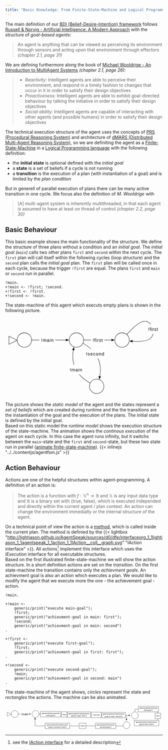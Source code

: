```yaml
---
title: "Basic Knowledge: From Finite-State-Machine and Logical Programming to an Agent"
---
```


The main definition of our [BDI (Belief-Desire-Intention) framework](https://en.wikipedia.org/wiki/Belief%E2%80%93desire%E2%80%93intention_software_model) follows [Russell & Norvig - Artificial Intelligence: A Modern Approach](http://aima.cs.berkeley.edu/) with the structure of _goal-based agents_:

> An agent is anything that can be viewed as perceiving its environment through sensors and acting upon that environment through effectors _(chapter 2.1, page 31)_

We are defining furthermore along the book of [Michael Wooldrige - An Introduction to MultiAgent Systems](http://www.cs.ox.ac.uk/people/michael.wooldridge/pubs/imas/IMAS2e.html) _(chapter 2.1, page 26)_:

> * _Reactivity:_ Intelligent agents are able to perceive their environment, and respond in a timely fashion to changes that occur in it in order to satisfy their design objectives
> * _Proactiveness:_ Intelligent agents are able to exhibit goal-directed behaviour by talking the initiative in order to satisfy their design objectives
> * _Social ability:_ Intelligent agents are capable of interacting with other agents (and possible humans) in order to satisfy their design objectives

The technical execution structure of the agent uses the concepts of [PRS (Procedural Reasoning System)](https://en.wikipedia.org/wiki/Procedural_reasoning_system) and architecture of [dMARS (Distributed Multi-Agent Reasoning System)](https://en.wikipedia.org/wiki/Distributed_multi-agent_reasoning_system), so we are definiting the agent as a [Finite-State-Machine](../basic-finitestatemachine) in a [Logical Programming language](../basic-logicalprogramming) with the following definition:

* the __initial state__ is optional defined with the _initial goal_
* a __state__ is a set of beliefs if a cycle is not running
* a __transition__ is the execution of a plan (with instantiation of a goal) and is limited by the _plan condition_

But in generell of parallel execution of plans there can be many active transition in one cycle. We focus also the definition of _M. Wooldrige_ with 

> [A] multi-agent system is inherently multithreaded, in that each agent is assumed to have at least on thread of control _(chapter 2.2, page 30)_



## Basic Behaviour

This basic example shows the main functionality of the structure. We define the structure of three plans without a condition and an _initial goal_. The _initial goal (```main```)_ calls two other plans ```first``` and ```second``` within the next cycle. The ```first``` plan will call itself within the following cycles (loop structure) and the ```second``` plan calls the _initial goal_ plan.  The ```first``` plan will be called once in each cycle, because the trigger ```!first``` are equal. The plans ```first``` and ```main``` or ```second``` run in parallel.
 
<pre><code class="language-agentspeak">!main.
+!main <- !first; !second.
+!first <- !first.
+!second <- !main.
</code></pre>

The state-machine of this agent which executs empty plans is shown in the following picture.

<a name="agentfsm"></a><svg id="fsmstart" xmlns="http://www.w3.org/2000/svg" xmlns:xl="http://www.w3.org/1999/xlink" xmlns:dc="http://purl.org/dc/elements/1.1/" version="1.1" viewBox="71 51 490 248" width="490pt" height="248pt"><style>@keyframes colorchange { 0%{ fill: white; } 50%{ fill: blue; } 100%{ fill: white; } } tspan { font-family: sans-serif; fill: black; }</style><defs><marker orient="auto" overflow="visible" markerUnits="strokeWidth" id="FilledArrow_Marker_1" viewBox="-1 -4 10 8" markerWidth="10" markerHeight="8" color="black"><g><path d="M 8 0 L 0 -3 L 0 3 Z" fill="currentColor" stroke="currentColor" stroke-width="1"/></g></marker><marker orient="auto" overflow="visible" markerUnits="strokeWidth" id="FilledArrow_Marker_2" viewBox="-9 -4 10 8" markerWidth="10" markerHeight="8" color="black"><g><path d="M -8 0 L 0 3 L 0 -3 Z" fill="currentColor" stroke="currentColor" stroke-width="1"/></g></marker></defs><g stroke="none" stroke-opacity="1" stroke-dasharray="none" fill="none" fill-opacity="1"><g><circle class="state" id="init" cx="130.5" cy="121.5" r="22.500036" /><circle cx="130.5" cy="121.5" r="22.500036" stroke="black" stroke-linecap="round" stroke-linejoin="round" stroke-width="1"/><path d="M 82.5 109.5 L 108 122.25 L 82.5 135 Z" fill="white"/><path d="M 82.5 109.5 L 108 122.25 L 82.5 135 Z" stroke="black" stroke-linecap="round" stroke-linejoin="round" stroke-width="1"/><circle class="state" id="main" cx="292.5" cy="121.5" r="22.500036" /><circle cx="292.5" cy="121.5" r="22.500036" stroke="black" stroke-linecap="round" stroke-linejoin="round" stroke-width="1"/><circle class="state" id="first" cx="434.3764" cy="121.5" r="22.500036" /><circle cx="434.3764" cy="121.5" r="22.500036" stroke="black" stroke-linecap="round" stroke-linejoin="round" stroke-width="1"/><circle class="state" id="second" cx="355.5" cy="265.5" r="22.500036" /><circle cx="355.5" cy="265.5" r="22.500036" stroke="black" stroke-linecap="round" stroke-linejoin="round" stroke-width="1"/><line x1="153.00001" y1="121.5" x2="260.09999" y2="121.5" marker-end="url(#FilledArrow_Marker_1)" stroke="black" stroke-linecap="round" stroke-linejoin="round" stroke-width="1"/><line x1="315.00001" y1="121.5" x2="401.9764" y2="121.5" marker-end="url(#FilledArrow_Marker_1)" stroke="black" stroke-linecap="round" stroke-linejoin="round" stroke-width="1"/><path d="M 312.76819 131.283986 C 328.62153 140.46309 349.65398 156.35196 360 180 C 368.30788 198.98943 367.90656 218.82563 365.10382 234.60593" marker-end="url(#FilledArrow_Marker_1)" stroke="black" stroke-linecap="round" stroke-linejoin="round" stroke-width="1"/><path d="M 282.89618 152.39407 C 280.09344 168.17438 279.69212 188.01057 288 207 C 298.34602 230.64805 319.37848 246.53692 335.23182 255.71602" marker-start="url(#FilledArrow_Marker_2)" stroke="black" stroke-linecap="round" stroke-linejoin="round" stroke-width="1"/><path d="M 448.93856 104.34639 C 464.21743 87.37744 488.17005 63.812963 504 63 C 528.8242 61.725127 541.7247 100.42666 522 117 C 511.4142 125.89452 486.95324 126.53818 466.55897 125.22525" marker-end="url(#FilledArrow_Marker_1)" stroke="black" stroke-linecap="round" stroke-linejoin="round" stroke-width="1"/><rect x="177.51519" y="106.5" width="49" height="30" fill="white"/><text transform="translate(182.51519 112.276)"><tspan x=".084" y="15" textLength="38.832">!main</tspan></text><rect x="338.20016" y="106.5" width="41" height="30" fill="white"/><text transform="translate(343.20016 112.276)"><tspan x=".1" y="15" textLength="30.800">!first</tspan></text><rect x="510.2914" y="72.277704" width="41" height="30" fill="white"/><text transform="translate(515.2914 78.053705)"><tspan x=".1" y="15" textLength="30.800">!first</tspan></text><rect x="317.01628" y="148.74509" width="67" height="30" fill="white"/><text transform="translate(322.01628 154.52109)"><tspan x=".052" y="15" textLength="56.896">!second</tspan></text><rect x="266.61718" y="198.33556" width="49" height="30" fill="white"/><text transform="translate(271.61718 204.11156)"><tspan x=".084" y="15" textLength="38.832">!main</tspan></text></g></g></svg>
 
The picture shows the _static model_ of the agent and the states represent a _set of beliefs_ which are created during runtime and the the transitions are the instantiation of the goal and the execution of the plans. The initial state is defined by the initial goal.
<br/>
Based on this static model the _runtime model_ shows the execution structure of the state-machine. The animation shows the _continous execution_ of the agent on each cycle. In this case the agent runs infinity, but it switchs between the ```main```-state and the ```first``` and ```second```-state, but these two state run in parallel (<a href="#agentfsm" id="animate-agentfsm">animate finite-state-machine</a>).
{{< inlinejs "../../contentjs/agentfsm.js" >}}


## Action Behaviour

Actions are one of the helpful structures within agent-programming. A definition of an action is:

> The action is a function with $f : \mathbb{X}^n \rightarrow \mathbb{B}$ and $\mathbb{X}$ is any input data type and $\mathbb{B}$ is a binary set with {true, false}, which is executed independed and directly within the current agent / plan context. An action can change the environment immediatly or the internal structure of the agent.

On a technical point of view the action is a [method](https://en.wikipedia.org/wiki/Method_(computer_programming)), which is called inside the current plan. The method is definied by the {{< lightbox "http://lightjason.github.io/AgentSpeak/sources/d0/dfe/interfaceorg_1_1lightjason_1_1agentspeak_1_1action_1_1IAction__coll__graph.svg" "IAction interface" >}}. All actions[^iaction] implement this interface which uses the _IExecution_ interface for all executable structures.
<br/>
Based on the first illustrated finite-state-machine we will show the action structure. In a short definition actions are set on the _transition_. On the first state-machine the transition contains only the _achievment goals_. An achievment goal is also an action which executes a plan. We would like to modify the agent that we execute more the one - the achievement goal - action.

<pre><code class="language-agentspeak line-numbers">!main.

+!main <-
	generic/print("execute main-goal");
	!first; 
	generic/print("achievment-goal in main: first");
	!second;
	generic/print("achievment-goal in main: second")
.

+!first <- 
	generic/print("execute first-goal");
	!first;
	generic/print("achievment-goal in first: first");
.

+!second <- 
	generic/print("execute second-goal");
	!main;
	generic/print("achievment-goal in second: main")
.
</code></pre>

The state-machine of the agent shows, _circles_ represent the state and _rectangles_ the actions. The machine can be also animated.

<svg xmlns="http://www.w3.org/2000/svg" xmlns:xl="http://www.w3.org/1999/xlink" version="1.1" viewBox="161 63 870 146" width="870pt" height="146pt" xmlns:dc="http://purl.org/dc/elements/1.1/"><defs><marker orient="auto" overflow="visible" markerUnits="strokeWidth" id="FilledArrow_Marker" viewBox="-9 -4 10 8" markerWidth="10" markerHeight="8" color="black"><g><path d="M -8 0 L 0 3 L 0 -3 Z" fill="currentColor" stroke="currentColor" stroke-width="1"/></g></marker><marker orient="auto" overflow="visible" markerUnits="strokeWidth" id="FilledArrow_Marker_2" viewBox="-1 -4 10 8" markerWidth="10" markerHeight="8" color="black"><g><path d="M 8 0 L 0 -3 L 0 3 Z" fill="currentColor" stroke="currentColor" stroke-width="1"/></g></marker></defs><g stroke="none" stroke-opacity="1" stroke-dasharray="none" fill="none" fill-opacity="1"><g><path d="M 325.5 146.0409 L 325.5 159.42857 L 325.5 182.57143 L 610.92857 182.57143 L 811.8875 182.57143" marker-start="url(#FilledArrow_Marker)" stroke="black" stroke-linecap="round" stroke-linejoin="round" stroke-width="1"/><circle cx="213.64286" cy="117" r="19.285745" fill="white"/><circle cx="213.64286" cy="117" r="19.285745" stroke="black" stroke-linecap="round" stroke-linejoin="round" stroke-width="1"/><path d="M 172.5 106.714286 L 194.35714 117.64286 L 172.5 128.57143 Z" fill="white"/><path d="M 172.5 106.714286 L 194.35714 117.64286 L 172.5 128.57143 Z" stroke="black" stroke-linecap="round" stroke-linejoin="round" stroke-width="1"/><circle cx="328.07143" cy="117.026356" r="19.285745" fill="white"/><circle cx="328.07143" cy="117.026356" r="19.285745" stroke="black" stroke-linecap="round" stroke-linejoin="round" stroke-width="1"/><circle cx="877.07143" cy="124.714286" r="19.285745" fill="white"/><circle cx="877.07143" cy="124.714286" r="19.285745" stroke="black" stroke-linecap="round" stroke-linejoin="round" stroke-width="1"/><circle cx="830.7857" cy="178.71429" r="19.285745" fill="white"/><circle cx="830.7857" cy="178.71429" r="19.285745" stroke="black" stroke-linecap="round" stroke-linejoin="round" stroke-width="1"/><line x1="232.92858" y1="117.00444" x2="298.8857" y2="117.019634" marker-end="url(#FilledArrow_Marker_2)" stroke="black" stroke-linecap="round" stroke-linejoin="round" stroke-width="1"/><line x1="347.35527" y1="117.2964" x2="847.88855" y2="124.30562" marker-end="url(#FilledArrow_Marker_2)" stroke="black" stroke-linecap="round" stroke-linejoin="round" stroke-width="1"/><line x1="830.7452" y1="124.065556" x2="830.7641" y2="149.52857" marker-end="url(#FilledArrow_Marker_2)" stroke="black" stroke-linecap="round" stroke-linejoin="round" stroke-width="1"/><rect x="244.80028" y="102.01282" width="49" height="30" fill="white"/><text transform="translate(249.80028 107.78882)" fill="black"><tspan font-family="Helvetica Neue" font-size="16" font-weight="500" x=".084" y="15" textLength="38.832">!main</tspan></text><rect x="356.0068" y="103.076255" width="111.47624" height="30.243649" fill="white"/><rect x="356.0068" y="103.076255" width="111.47624" height="30.243649" stroke="black" stroke-linecap="round" stroke-linejoin="round" stroke-width="1"/><text transform="translate(361.0068 105.91808)" fill="black"><tspan font-family="Helvetica Neue" font-size="10" font-weight="500" x="1.3881192" y="10" textLength="101.48">generic/print(„execute </tspan><tspan font-family="Helvetica Neue" font-size="10" font-weight="500" x="24.993119" y="22.279999" textLength="51.49">main-goal“)</tspan></text><rect x="471.83023" y="104.13105" width="30.476238" height="30.243649" fill="white"/><rect x="471.83023" y="104.13105" width="30.476238" height="30.243649" stroke="black" stroke-linecap="round" stroke-linejoin="round" stroke-width="1"/><text transform="translate(476.83023 113.11287)" fill="black"><tspan font-family="Helvetica Neue" font-size="10" font-weight="500" x=".61311923" y="10" textLength="7.77">!fi</tspan><tspan font-family="Helvetica Neue" font-size="10" font-weight="500" x="8.383119" y="10" textLength="11.48">rst</tspan></text><rect x="636.80344" y="106.60596" width="54" height="30.243649" fill="white"/><rect x="636.80344" y="106.60596" width="54" height="30.243649" stroke="black" stroke-linecap="round" stroke-linejoin="round" stroke-width="1"/><text transform="translate(641.80344 115.587785)" fill="black"><tspan font-family="Helvetica Neue" font-size="10" font-weight="500" x="4.22" y="10" textLength="35.56">!second</tspan></text><rect x="503.80437" y="105.27197" width="129.47624" height="30.243649" fill="white"/><rect x="503.80437" y="105.27197" width="129.47624" height="30.243649" stroke="black" stroke-linecap="round" stroke-linejoin="round" stroke-width="1"/><text transform="translate(508.80437 108.1138)" fill="black"><tspan font-family="Helvetica Neue" font-size="10" font-weight="500" x=".37811923" y="10" textLength="118.72">generic/print(&quot;achievment-</tspan><tspan font-family="Helvetica Neue" font-size="10" font-weight="500" x="16.768119" y="22.279999" textLength="64.83">goal in main: fi</tspan><tspan font-family="Helvetica Neue" font-size="10" font-weight="500" x="81.59812" y="22.279999" textLength="21.11">rst&quot;);</tspan></text><rect x="695.20215" y="107.952213" width="129.47624" height="30.243649" fill="white"/><rect x="695.20215" y="107.952213" width="129.47624" height="30.243649" stroke="black" stroke-linecap="round" stroke-linejoin="round" stroke-width="1"/><text transform="translate(700.20215 110.79404)" fill="black"><tspan font-family="Helvetica Neue" font-size="10" font-weight="500" x=".37811923" y="10" textLength="118.72">generic/print(&quot;achievment-</tspan><tspan font-family="Helvetica Neue" font-size="10" font-weight="500" x="10.003119" y="22.279999" textLength="99.47">goal in main: second&quot;)</tspan></text><rect x="570.5008" y="167.4496" width="36" height="30.243649" fill="white"/><rect x="570.5008" y="167.4496" width="36" height="30.243649" stroke="black" stroke-linecap="round" stroke-linejoin="round" stroke-width="1"/><text transform="translate(575.5008 176.43143)" fill="black"><tspan font-family="Helvetica Neue" font-size="10" font-weight="500" x=".865" y="10" textLength="24.27">!main</tspan></text><rect x="660.24467" y="167.4496" width="111.47624" height="30.243649" fill="white"/><rect x="660.24467" y="167.4496" width="111.47624" height="30.243649" stroke="black" stroke-linecap="round" stroke-linejoin="round" stroke-width="1"/><text transform="translate(665.24467 170.29143)" fill="black"><tspan font-family="Helvetica Neue" font-size="10" font-weight="500" x="1.3881192" y="10" textLength="101.48">generic/print(&quot;execute </tspan><tspan font-family="Helvetica Neue" font-size="10" font-weight="500" x="17.958119" y="22.279999" textLength="65.56">second-goal&quot;);</tspan></text><rect x="382.08936" y="167.4496" width="135" height="30.243649" fill="white"/><rect x="382.08936" y="167.4496" width="135" height="30.243649" stroke="black" stroke-linecap="round" stroke-linejoin="round" stroke-width="1"/><text transform="translate(387.08936 170.29143)" fill="black"><tspan font-family="Helvetica Neue" font-size="10" font-weight="500" x="3.14" y="10" textLength="118.72">generic/print(&quot;achievment-</tspan><tspan font-family="Helvetica Neue" font-size="10" font-weight="500" x="12.765" y="22.279999" textLength="99.47">goal in second: main&quot;)</tspan></text><path d="M 877.07143 105.42856 L 877.07143 90 L 1004.35714 90 L 1004.35714 167.14286 L 915.64286 167.14286 L 876.5307 167.14286 L 876.5307 153.892475" marker-end="url(#FilledArrow_Marker_2)" stroke="black" stroke-linecap="round" stroke-linejoin="round" stroke-width="1"/><rect x="874.60135" y="152.02103" width="135" height="30.243649" fill="white"/><rect x="874.60135" y="152.02103" width="135" height="30.243649" stroke="black" stroke-linecap="round" stroke-linejoin="round" stroke-width="1"/><text transform="translate(879.60135 154.86286)" fill="black"><tspan font-family="Helvetica Neue" font-size="10" font-weight="500" x="3.14" y="10" textLength="118.72">generic/print(&quot;achievment-</tspan><tspan font-family="Helvetica Neue" font-size="10" font-weight="500" x="22.04" y="22.279999" textLength="37.59">goal in fi</tspan><tspan font-family="Helvetica Neue" font-size="10" font-weight="500" x="59.63" y="22.279999" textLength="22.22">rst: fi</tspan><tspan font-family="Helvetica Neue" font-size="10" font-weight="500" x="81.85" y="22.279999" textLength="21.11">rst&quot;);</tspan></text><rect x="896.132" y="74.878175" width="111.47624" height="30.243649" fill="white"/><rect x="896.132" y="74.878175" width="111.47624" height="30.243649" stroke="black" stroke-linecap="round" stroke-linejoin="round" stroke-width="1"/><text transform="translate(901.132 77.72)" fill="black"><tspan font-family="Helvetica Neue" font-size="10" font-weight="500" x="1.3881192" y="10" textLength="101.48">generic/print(&quot;execute </tspan><tspan font-family="Helvetica Neue" font-size="10" font-weight="500" x="26.11312" y="22.279999" textLength="5.18">fi</tspan><tspan font-family="Helvetica Neue" font-size="10" font-weight="500" x="31.29312" y="22.279999" textLength="44.07">rst-goal&quot;);</tspan></text><rect x="989.119" y="111.872583" width="30.476238" height="30.243649" fill="white"/><rect x="989.119" y="111.872583" width="30.476238" height="30.243649" stroke="black" stroke-linecap="round" stroke-linejoin="round" stroke-width="1"/><text transform="translate(994.119 120.85441)" fill="black"><tspan font-family="Helvetica Neue" font-size="10" font-weight="500" x=".61311923" y="10" textLength="7.77">!fi</tspan><tspan font-family="Helvetica Neue" font-size="10" font-weight="500" x="8.383119" y="10" textLength="11.48">rst</tspan></text></g></g></svg>




[^iaction]: see the [IAction interface](http://lightjason.github.io/AgentSpeak/sources/dc/d53/interfaceorg_1_1lightjason_1_1agentspeak_1_1action_1_1IAction.html) for a detailed description
